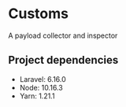 # Customs

A payload collector and inspector

## Project dependencies

- Laravel: 6.16.0
- Node: 10.16.3
- Yarn: 1.21.1
